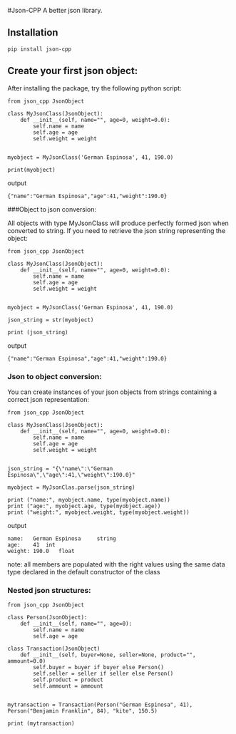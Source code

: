 #Json-CPP 
A better json library.

## Installation
```
pip install json-cpp

```

## Create your first json object:
After installing the package, try the following python script:
```
from json_cpp JsonObject

class MyJsonClass(JsonObject):
    def __init__(self, name="", age=0, weight=0.0):
        self.name = name
        self.age = age
        self.weight = weight


myobject = MyJsonClass('German Espinosa', 41, 190.0)

print(myobject)

```
output
```
{"name":"German Espinosa","age":41,"weight":190.0}
```
###Object to json conversion:

All objects with type MyJsonClass will produce perfectly formed json when converted to string.
If you need to retrieve the json string representing the object:
```
from json_cpp JsonObject

class MyJsonClass(JsonObject):
    def __init__(self, name="", age=0, weight=0.0):
        self.name = name
        self.age = age
        self.weight = weight


myobject = MyJsonClass('German Espinosa', 41, 190.0)

json_string = str(myobject)

print (json_string)
```
output
```
{"name":"German Espinosa","age":41,"weight":190.0}
```
### Json to object conversion:
You can create instances of your json objects from strings containing a correct json representation:
```
from json_cpp JsonObject

class MyJsonClass(JsonObject):
    def __init__(self, name="", age=0, weight=0.0):
        self.name = name
        self.age = age
        self.weight = weight


json_string = "{\"name\":\"German Espinosa\",\"age\":41,\"weight\":190.0}"

myobject = MyJsonClas.parse(json_string)

print ("name:", myobject.name, type(myobject.name))
print ("age:", myobject.age, type(myobject.age)) 
print ("weight:", myobject.weight, type(myobject.weight))

```
output
```
name:   German Espinosa     string
age:    41  int
weight: 190.0   float
```
note: all members are populated with the right values using the same data type declared in the default constructor of the class

### Nested json structures:
```
from json_cpp JsonObject

class Person(JsonObject):
    def __init__(self, name="", age=0):
        self.name = name
        self.age = age

class Transaction(JsonObject)
    def __init__(self, buyer=None, seller=None, product="", ammount=0.0)
        self.buyer = buyer if buyer else Person()
        self.seller = seller if seller else Person()
        self.product = product
        self.ammount = ammount
            

mytransaction = Transaction(Person("German Espinosa", 41), Person("Benjamin Franklin", 84), "kite", 150.5) 

print (mytransaction)

```
